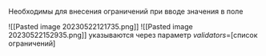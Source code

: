 Необходимы для внесения ограничений при вводе значения в поле

![[Pasted image 20230522121735.png]]
![[Pasted image 20230522152935.png]]
указываются через параметр _validators_=[список ограничений]

